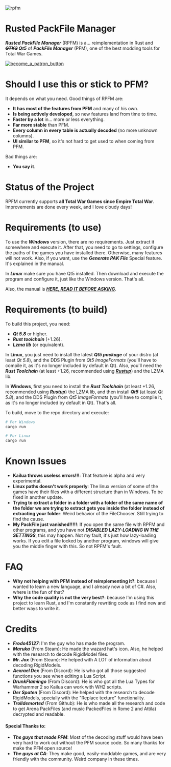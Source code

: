![rpfm](https://user-images.githubusercontent.com/15714929/42595518-cd369b80-8552-11e8-8364-09d4ed2e42f6.JPG)
# Rusted PackFile Manager
***Rusted PackFile Manager*** (RPFM) is a... reimplementation in Rust and ***~~GTK3~~ Qt5*** of ***PackFile Manager*** (PFM), one of the best modding tools for Total War Games.

[![become_a_patron_button](https://user-images.githubusercontent.com/15714929/40394531-2130b9ce-5e24-11e8-91a2-bbf8e6e75d21.png)][Patreon]

# Should I use this or stick to PFM?
It depends on what you need. Good things of RPFM are:
- **It has most of the features from PFM** and many of his own.
- **Is being actively developed**, so new features land from time to time.
- **Faster by a lot** in... more or less everything.
- **Far more stable** than PFM.
- **Every column in every table is actually decoded** (no more unknown columns).
- **UI similar to PFM**, so it's not hard to get used to when coming from PFM.

Bad things are:
- **You say it**.

# Status of the Project
RPFM currently supports **all Total War Games since Empire Total War**. Improvements are done every week, and I love cloudy days!

# Requirements (to use)
To use the ***Windows*** version, there are no requirements. Just extract it somewhere and execute it. After that, you need to go to settings, configure the paths of the games you have installed there. Otherwise, many features will not work. Also, if you want, use the ***Generate PAK File*** Special feature. It's explained in the manual.

In ***Linux*** make sure you have Qt5 installed. Then download and execute the program and configure it, just like the Windows version. That's all.

Also, the manual is [***HERE, READ IT BEFORE ASKING***][Manual].
# Requirements (to build)
To build this project, you need:
* ***Qt 5.8*** or higher.
* ***Rust toolchain*** (+1.26).
* ***Lzma lib*** (or equivalent).

In **Linux**, you just need to install the latest ***Qt5 package*** of your distro (at least *Qt 5.8*), and the DDS Plugin from *Qt5 ImageFormats* (you'll have to compile it, as it's no longer included by default in Qt). Also, you'll need the ***Rust Toolchain*** (at least +1.26, recommended using [***Rustup***][Rustup download]) and the LZMA lib.

In **Windows**, first you need to install the ***Rust Toolchain*** (at least +1.26, recommended using [***Rustup***][Rustup download]) the LZMA lib, and then install ***Qt5*** (at least *Qt 5.8*), and the DDS Plugin from *Qt5 ImageFormats* (you'll have to compile it, as it's no longer included by default in Qt). That's all.

To build, move to the repo directory and execute:
```bash
# For Windows
cargo run

# For Linux
cargo run
```

# Known Issues
- **Kailua throws useless errors!!!**: That feature is alpha and very experimental.
- **Linux paths doesn't work properly**: The linux version of some of the games have their files with a different structure than in Windows. To be fixed in another update.
- **Trying to extract a folder in a folder with a folder of the same name of the folder we are trying to extract gets you inside the folder instead of extracting your folder**: Weird behavior of the FileChooser. Still trying to find the cause.
- **My PackFile just vanished!!!!!**: If you open the same file with RPFM and other programs, and you have not ***DISABLED LAZY-LOADING IN THE SETTINGS***, this may happen. Not my fault, it's just how lazy-loading works. If you edit a file locked by another program, windows will give you the middle finger with this. So not RPFM's fault.

# FAQ
- **Why not helping with PFM instead of reimplementing it?**: because I wanted to learn a new language, and I already now a bit of C#. Also, where is the fun of that?
- **Why the code quality is not the very best?**: because I'm using this project to learn Rust, and I'm constantly rewriting code as I find new and better ways to write it.

# Credits
- ***Frodo45127***: I'm the guy who has made the program.
- ***Maruka*** (From Steam): He made the wazard hat's icon. Also, he helped with the research to decode RigidModel files.
- ***Mr. Jox*** (From Steam): He helped with A LOT of information about decoding RigidModels.
- ***Aexrael Dex*** (From Discord): He is who got all those suggested functions you see when editing a Lua Script.
- ***DrunkFlamingo*** (From Discord): He is who got all the Lua Types for Warhammer 2 so Kailua can work with WH2 scripts.
- ***Der Spaten*** (From Discord): He helped with the research to decode RigidModels, specially with the "Replace texture" functionality.
- ***Trolldemorted*** (From Github): He is who made all the research and code to get Arena PackFiles (and music PackedFiles in Rome 2 and Attila) decrypted and readable.

#### Special Thanks to:
- ***The guys that made PFM***: Most of the decoding stuff would have been very hard to work out without the PFM source code. So many thanks for make the PFM open source!
- ***The guys at CA***: They make good, easily-moddable games, and are very friendly with the community. Weird company in these times.

[Rustup download]: https://www.rustup.rs/ "Here you can download it :)"
[Patreon]: https://www.patreon.com/RPFM
[Manual]: https://frodo45127.github.io/rpfm/
